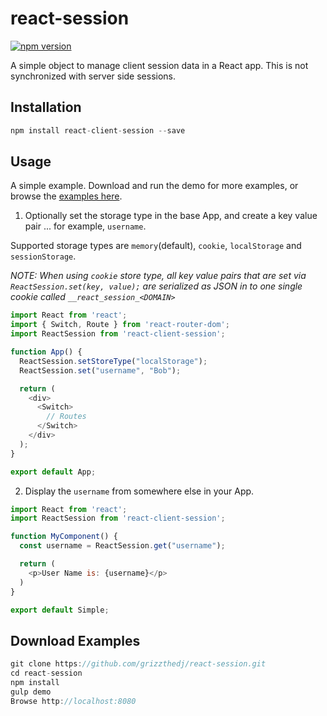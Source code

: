 # react-session

[![npm version](https://badge.fury.io/js/react-client-session.svg)](https://badge.fury.io/js/react-client-session)

A simple object to manage client session data in a React app. This is not synchronized with server side sessions.

## Installation

```js
npm install react-client-session --save
```

## Usage

A simple example. Download and run the demo for more examples, or browse the [examples here]( http://grizzthedj.github.io/react-session/demo/public).

1. Optionally set the storage type in the base App, and create a key value pair ... for example, `username`. 

Supported storage types are `memory`(default), `cookie`, `localStorage` and `sessionStorage`.

_*NOTE: When using `cookie` store type, all key value pairs that are set via `ReactSession.set(key, value);` are serialized as JSON in to one single cookie called `__react_session_<DOMAIN>`*_

```js
import React from 'react';
import { Switch, Route } from 'react-router-dom';
import ReactSession from 'react-client-session';

function App() {
  ReactSession.setStoreType("localStorage");
  ReactSession.set("username", "Bob");

  return (
    <div>
      <Switch>
        // Routes 
      </Switch>
    </div>
  );
}

export default App;
```
2. Display the `username` from somewhere else in your App.

```js
import React from 'react';
import ReactSession from 'react-client-session';

function MyComponent() {
  const username = ReactSession.get("username");

  return (
    <p>User Name is: {username}</p>
  )
}

export default Simple;
```

## Download Examples

```js
git clone https://github.com/grizzthedj/react-session.git
cd react-session
npm install
gulp demo
Browse http://localhost:8080
```
